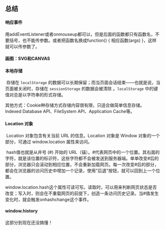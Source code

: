 ## 总结

#### 响应事件

​	用addEventListener或者onmouseup都可以，但是后面的函数都只有函数名，不要括号，也不能传参数。或者把函数名换成function() { 相应函数(args) }，这样就可以传参数了。

#### 画图：SVG和CANVAS

#### 本地存储

​	存储在 `localStorage` 的数据可以长期保留；而当页面会话结束——也就是说，当页面被关闭时，存储在 `sessionStorage` 的数据会被清除 。`localStorage` 中的键值对总是以字符串的形式存储。

​	其他方式：Cookie种存储方式存储内容很有限，只适合做简单信息存储。Indexed Database API、FileSystem API、Application Cache等。

#### Location 对象

​	Location 对象包含有关当前 URL 的信息。Location 对象是 Window 对象的一个部分，可通过 window.location 属性来访问。

​	hash值也就是从井号 (#) 开始的 URL（锚）。#代表网页中的一个位置。其右面的字符，就是该位置的标识符，这些字符都不会被发送到服务器端。单单改变#后的部分，浏览器只会滚动到相应位置，不会重新加载网页。每一次改变#后的部分，都会在浏览器的访问历史中增加一个记录，使用"后退"按钮，就可以回到上一个位置。

​	window.location.hash这个属性可读可写。读取时，可以用来判断网页状态是否改变；写入时，则会在不重载网页的前提下，创造一条访问历史记录。当#值发生变化时，就会触发onhashchange这个事件。

#### window.history

这部分到现在还没搞懂！